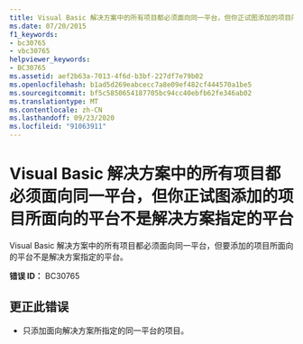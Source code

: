```yaml
---
title: Visual Basic 解决方案中的所有项目都必须面向同一平台，但你正试图添加的项目所面向的平台不是解决方案指定的平台
ms.date: 07/20/2015
f1_keywords:
- bc30765
- vbc30765
helpviewer_keywords:
- BC30765
ms.assetid: aef2b63a-7013-4f6d-b3bf-227df7e79b02
ms.openlocfilehash: b1ad5d269eabcecc7a8e09ef482cf444570a1be5
ms.sourcegitcommit: bf5c5850654187705bc94cc40ebfb62fe346ab02
ms.translationtype: MT
ms.contentlocale: zh-CN
ms.lasthandoff: 09/23/2020
ms.locfileid: "91063911"
---
```

# <a name="all-projects-in-a-visual-basic-solution-must-target-the-same-platform-but-the-project-you-are-trying-to-add-targets-a-platform-other-than-the-one-specified-by-your-solution"></a>Visual Basic 解决方案中的所有项目都必须面向同一平台，但你正试图添加的项目所面向的平台不是解决方案指定的平台

Visual Basic 解决方案中的所有项目都必须面向同一平台，但要添加的项目所面向的平台不是解决方案指定的平台。  
  
 **错误 ID：** BC30765  
  
## <a name="to-correct-this-error"></a>更正此错误  
  
- 只添加面向解决方案所指定的同一平台的项目。  
